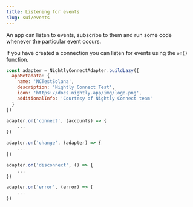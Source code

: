 ```yaml
---
title: Listening for events
slug: sui/events
---
```


An app can listen to events, subscribe to them and run some code whenever the particular event occurs.

If you have created a connection you can listen for events using the `on()` function.

```js
const adapter = NightlyConnectAdapter.buildLazy({
  appMetadata: {
    name: 'NCTestSolana',
    description: 'Nightly Connect Test',
    icon: 'https://docs.nightly.app/img/logo.png',
    additionalInfo: 'Courtesy of Nightly Connect team'
  }
})

adapter.on('connect', (accounts) => {
    ...
})

adapter.on('change', (adapter) => {
    ...
})

adapter.on('disconnect', () => {
    ...
})

adapter.on('error', (error) => {
    ...
})
```

